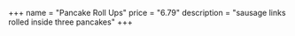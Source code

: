 +++
name = "Pancake Roll Ups"
price = "6.79"
description = "sausage links rolled inside three pancakes"
+++
